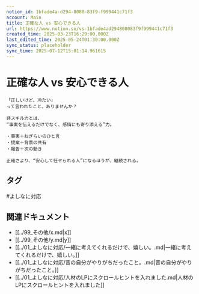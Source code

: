 ```yaml
---
notion_id: 1bfade4a-d294-8080-83f9-f999441c71f3
account: Main
title: 正確な人 vs 安心できる人
url: https://www.notion.so/vs-1bfade4ad294808083f9f999441c71f3
created_time: 2025-03-23T16:29:00.000Z
last_edited_time: 2025-05-24T01:30:00.000Z
sync_status: placeholder
sync_time: 2025-07-12T15:01:14.961615
---
```

# 正確な人 vs 安心できる人

```plain text
「正しいけど、冷たい」
って言われたこと、ありませんか？

非スキル力とは、
“事実を伝えるだけでなく、感情にも寄り添える”力。

・事実＋ねぎらいのひと言
・提案＋背景の共有
・報告＋次の動き

正確さより、“安心して任せられる人”になるほうが、継続される。
```

## タグ

#よしなに対応 

## 関連ドキュメント

- [[../99_その他/x.md|x]]
- [[../99_その他/y.md|y]]
- [[../01_よしなに対応/一緒に考えてくれるだけで、嬉しい。.md|一緒に考えてくれるだけで、嬉しい。]]
- [[../01_よしなに対応/昔の自分がやりがちだったこと。.md|昔の自分がやりがちだったこと。]]
- [[../01_よしなに対応/人材のLPにスクロールヒントを入れました.md|人材のLPにスクロールヒントを入れました]]
